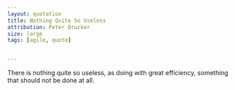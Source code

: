```yaml
---
layout: quotation
title: Nothing Quite So Useless
attribution: Peter Drucker
size: large
tags: [agile, quote]


---
```


There is nothing quite so useless, as doing with great efficiency, something that should not be done at all.
